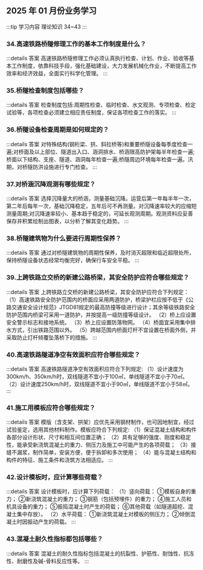 ## 2025 年 01 月份业务学习

:::tip 学习内容
理论知识 34~43
:::

### 34.高速铁路桥隧修理工作的基本工作制度是什么？

:::details 答案
高速铁路桥隧修理工作必须认真执行检查、计划、作业、验收等基本工作制度，依靠科技手段，强化基础建设，大力发展机械化作业，不断提高工作效率和经济效益，全面实行科学化管理。
:::

### 35.桥隧检查制度包括哪些？

:::details 答案
检查制度包括:周期性检查、临时检查、水文观测、专项检查、检定试验等，各项检查必须建立相应责任制度，保证各项检查工作的落实。
:::

### 36.桥隧设备检查周期是如何规定的？

:::details 答案
对特殊结构(钢桁梁、拱、斜拉桥等)和重要桥隧设备每季度检查一遍;对桥面及以上部位、隧道出入口、涵洞排水、桥涵限高防护架每半年检查一遍;桥面以下结构、支座、隧道、涵洞每年检查一遍;桥隧周边环境每年检查一遍。汛期，对桥隧防洪设施进行专门检查。
:::

### 37.对桥涵沉降观测有哪些规定？

:::details 答案
选择沉降量大的桥涵，测量基础沉降。运营后第一年每半年一次，第二年后每年一次，基础沉降稳定，五年后可不再测量。对沉降速率较大的应缩短测量周期;对沉降速率较小、基本趋于稳定的，可延长观测周期。观测资料应妥善保存并积累绘制出图表，以分析了解其变化趋势。
:::

### 38.桥隧建筑物为什么要进行周期性保养？

:::details 答案
通过对桥隧建筑物的周期性保养，及时消灭超限和临近超限处所，保持桥隧设备状态经常均衡完好，确保行车安全平稳。
:::

### 39.上跨铁路立交桥的新建公路桥梁，其安全防护应符合哪些规定？

:::details 答案
上跨铁路立交桥的新建公路桥梁，其安全防护应符合下列规定：
（1）高速铁路安全防护范围内的桥面应采用两道防护，桥梁护栏应按不低于《公路交通安全设计规范》JTGD81规定的最高防撞等级进行设计；其余等级铁路安全防护范围内桥梁可采用一道防护，并按提高一级防撞等级设计。
（2）桥上应设置安全警示标志和接地系统。
（3）桥上应设置防落物网。
（4）桥面宜采用集中排水方式，引出铁路范围以外。
（5）跨越范围内桥面灯杆不宜设置在桥面外侧，并采取防止灯杆倾覆坠落桥下的措施。
:::

### 40.高速铁路隧道净空有效面积应符合哪些规定？

:::details 答案
高速铁路隧道净空有效面积应符合下列规定:
（1）设计速度为300km/h、350km/h时，双线隧道不宜小于100㎡，单线隧道不宜小于70㎡。
（2）设计速度250km/h时，双线隧道不宜小于90㎡，单线隧道不宜小于58㎡。
:::

### 41.施工用模板应符合哪些规定？

:::details 答案
模版（含支架、拱架）应优先采用钢材制作，也可因地制宜，经过试验鉴定，选用其他材料制作。模板应符合下列规定:
（1）保证混凝土结构和构件各部分设计形状、尺寸和相互间位置正确；
（2）具有足够的强度、刚度和稳定性，能承受新浇筑混凝土的重力、侧压力及施工中可能产生的各项荷载；
（3）接缝不漏浆，制作简单，安装方便，便于拆卸和多次使用；
（4）能与混凝土结构和构件的特征、施工条件和浇筑方法相适应。
:::

### 42.设计模板时，应计算哪些荷载？

:::details 答案
设计模板时，应计算下列荷载：
（1）竖向荷载：
①模板自身的重力；
②新浇筑混凝土的重力；
③钢筋（包括预埋件）的重力；
④施工人员和机具设备的重力；
⑤振捣混凝土时产生的荷载；
⑥其他荷载（如隧道超挖、混凝土集中存放）。
（2）水平荷载：
①新浇筑混凝土对模板的侧压力；
②倾倒混凝土时因振动产生的荷载。
:::

### 43.混凝土耐久性指标都包括哪些？

:::details 答案
混凝土的耐久性指标包括混凝土的抗裂性、护筋性、耐蚀性、抗冻性、耐磨性及碱-骨料反应性等。
:::